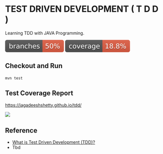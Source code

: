 # TEST DRIVEN DEVELOPMENT ( T D D )

Learning TDD with JAVA Programming.

![](.github/badges/branches.svg)
![](.github/badges/jacoco.svg)

## Checkout and Run

`mvn test`

## Test Coverage Report

https://jagadeeshshetty.github.io/tdd/

![](https://www.perfecto.io/sites/default/files/image/2022-08/image-blog-test-driven-data.jpg)

## Reference

- [What is Test Driven Development (TDD)?](https://www.guru99.com/test-driven-development.html)
- Tbd
